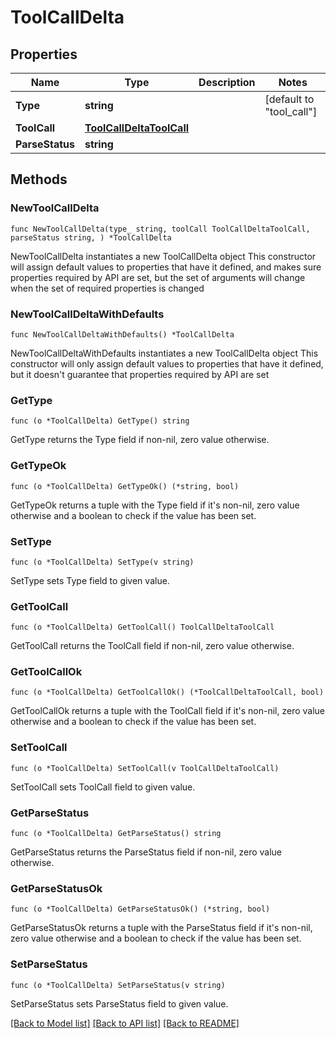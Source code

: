# ToolCallDelta

## Properties

Name | Type | Description | Notes
------------ | ------------- | ------------- | -------------
**Type** | **string** |  | [default to "tool_call"]
**ToolCall** | [**ToolCallDeltaToolCall**](ToolCallDeltaToolCall.md) |  | 
**ParseStatus** | **string** |  | 

## Methods

### NewToolCallDelta

`func NewToolCallDelta(type_ string, toolCall ToolCallDeltaToolCall, parseStatus string, ) *ToolCallDelta`

NewToolCallDelta instantiates a new ToolCallDelta object
This constructor will assign default values to properties that have it defined,
and makes sure properties required by API are set, but the set of arguments
will change when the set of required properties is changed

### NewToolCallDeltaWithDefaults

`func NewToolCallDeltaWithDefaults() *ToolCallDelta`

NewToolCallDeltaWithDefaults instantiates a new ToolCallDelta object
This constructor will only assign default values to properties that have it defined,
but it doesn't guarantee that properties required by API are set

### GetType

`func (o *ToolCallDelta) GetType() string`

GetType returns the Type field if non-nil, zero value otherwise.

### GetTypeOk

`func (o *ToolCallDelta) GetTypeOk() (*string, bool)`

GetTypeOk returns a tuple with the Type field if it's non-nil, zero value otherwise
and a boolean to check if the value has been set.

### SetType

`func (o *ToolCallDelta) SetType(v string)`

SetType sets Type field to given value.


### GetToolCall

`func (o *ToolCallDelta) GetToolCall() ToolCallDeltaToolCall`

GetToolCall returns the ToolCall field if non-nil, zero value otherwise.

### GetToolCallOk

`func (o *ToolCallDelta) GetToolCallOk() (*ToolCallDeltaToolCall, bool)`

GetToolCallOk returns a tuple with the ToolCall field if it's non-nil, zero value otherwise
and a boolean to check if the value has been set.

### SetToolCall

`func (o *ToolCallDelta) SetToolCall(v ToolCallDeltaToolCall)`

SetToolCall sets ToolCall field to given value.


### GetParseStatus

`func (o *ToolCallDelta) GetParseStatus() string`

GetParseStatus returns the ParseStatus field if non-nil, zero value otherwise.

### GetParseStatusOk

`func (o *ToolCallDelta) GetParseStatusOk() (*string, bool)`

GetParseStatusOk returns a tuple with the ParseStatus field if it's non-nil, zero value otherwise
and a boolean to check if the value has been set.

### SetParseStatus

`func (o *ToolCallDelta) SetParseStatus(v string)`

SetParseStatus sets ParseStatus field to given value.



[[Back to Model list]](../README.md#documentation-for-models) [[Back to API list]](../README.md#documentation-for-api-endpoints) [[Back to README]](../README.md)


